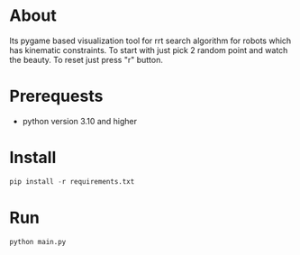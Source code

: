 # About

Its pygame based visualization tool for rrt search algorithm for robots which has kinematic constraints. To start with just pick 2 random point and watch the beauty.
To reset just press "r" button.

# Prerequests

- python version 3.10 and higher

# Install
```python
pip install -r requirements.txt
```

# Run
```python
python main.py
```
